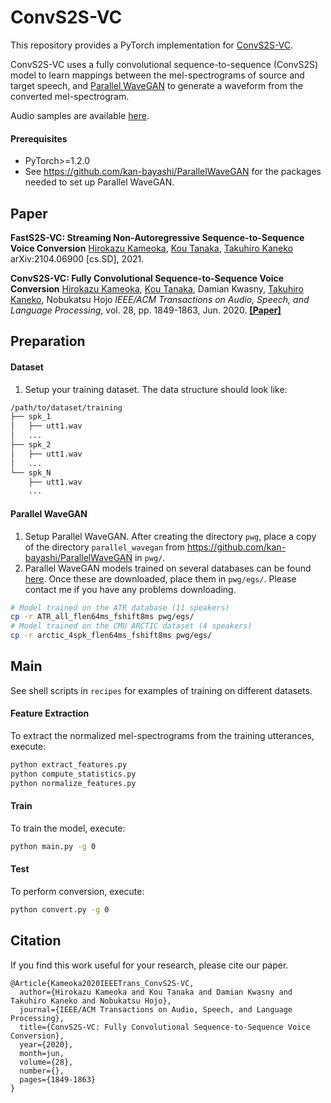 # ConvS2S-VC

This repository provides a PyTorch implementation for [ConvS2S-VC](http://www.kecl.ntt.co.jp/people/kameoka.hirokazu/Demos/convs2s-vc2/index.html).

ConvS2S-VC uses a fully convolutional sequence-to-sequence (ConvS2S) model to learn mappings between the mel-spectrograms of source and target speech, and [Parallel WaveGAN](https://github.com/kan-bayashi/ParallelWaveGAN) to generate a waveform from the converted mel-spectrogram. 

Audio samples are available [here](http://www.kecl.ntt.co.jp/people/kameoka.hirokazu/Demos/convs2s-vc2/index.html).

#### Prerequisites

- PyTorch>=1.2.0
- See https://github.com/kan-bayashi/ParallelWaveGAN for the packages needed to set up Parallel WaveGAN.



## Paper

**FastS2S-VC: Streaming Non-Autoregressive Sequence-to-Sequence Voice Conversion**
[Hirokazu Kameoka](http://www.kecl.ntt.co.jp/people/kameoka.hirokazu/index-e.html), [Kou Tanaka](http://www.kecl.ntt.co.jp/people/tanaka.ko/index.html), [Takuhiro Kaneko](http://www.kecl.ntt.co.jp/people/kaneko.takuhiro/index.html)
arXiv:2104.06900 [cs.SD], 2021.

**ConvS2S-VC: Fully Convolutional Sequence-to-Sequence Voice Conversion**
[Hirokazu Kameoka](http://www.kecl.ntt.co.jp/people/kameoka.hirokazu/index-e.html), [Kou Tanaka](http://www.kecl.ntt.co.jp/people/tanaka.ko/index.html), Damian Kwasny, [Takuhiro Kaneko](http://www.kecl.ntt.co.jp/people/kaneko.takuhiro/index.html), Nobukatsu Hojo
*IEEE/ACM Transactions on Audio, Speech, and Language Processing*, vol. 28, pp. 1849-1863, Jun. 2020.
[**[Paper]**](https://ieeexplore.ieee.org/document/9113442) 



## Preparation

#### Dataset

1. Setup your training dataset. The data structure should look like:

```bash
/path/to/dataset/training
├── spk_1
│   ├── utt1.wav
│   ...
├── spk_2
│   ├── utt1.wav
│   ...
└── spk_N
    ├── utt1.wav
    ...
```

#### Parallel WaveGAN

1. Setup Parallel WaveGAN.  After creating the directory `pwg`, place a copy of the directory `parallel_wavegan` from https://github.com/kan-bayashi/ParallelWaveGAN in `pwg/`.
2. Parallel WaveGAN models trained on several databases can be found [here](https://app.box.com/folder/127558077224). Once these are downloaded, place them in `pwg/egs/`. Please contact me if you have any problems downloading.

```bash
# Model trained on the ATR database (11 speakers)
cp -r ATR_all_flen64ms_fshift8ms pwg/egs/
# Model trained on the CMU ARCTIC dataset (4 speakers)
cp -r arctic_4spk_flen64ms_fshift8ms pwg/egs/
```



## Main

See shell scripts in `recipes` for examples of training on different datasets.

#### Feature Extraction

To extract the normalized mel-spectrograms from the training utterances, execute:

```bash
python extract_features.py
python compute_statistics.py
python normalize_features.py
```

#### Train

To train the model, execute:

```bash
python main.py -g 0
```

#### Test

To perform conversion, execute:

```bash
python convert.py -g 0
```



## Citation

If you find this work useful for your research, please cite our paper.

```
@Article{Kameoka2020IEEETrans_ConvS2S-VC,
  author={Hirokazu Kameoka and Kou Tanaka and Damian Kwasny and Takuhiro Kaneko and Nobukatsu Hojo},
  journal={IEEE/ACM Transactions on Audio, Speech, and Language Processing}, 
  title={ConvS2S-VC: Fully Convolutional Sequence-to-Sequence Voice Conversion}, 
  year={2020},
  month=jun,
  volume={28},
  number={},
  pages={1849-1863}
}
```


